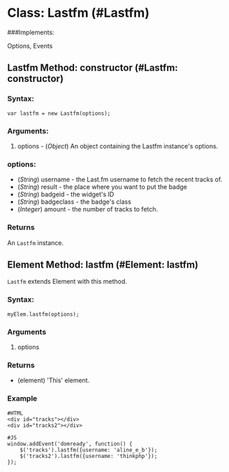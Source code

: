 Class: Lastfm (#Lastfm)
===============================

###Implements:

Options, Events

Lastfm Method: constructor (#Lastfm: constructor)
---------------------------------------------------------

### Syntax: 

    var lastfm = new Lastfm(options);

### Arguments:

1. options - (*Object*) An object containing the Lastfm instance's options.

### options:

* (*String*)  username    - the Last.fm username to fetch the recent tracks of.
* (*String*)  result      - the place where you want to put the badge
* (*String*)  badgeid     - the widget's ID 
* (*String*)  badgeclass  - the badge's class
* (*Integer*) amount      - the number of tracks to fetch.


### Returns

An `Lastfm` instance.

Element Method: lastfm (#Element: lastfm)
-------------------------------------------------

`Lastfm` extends Element with this method.

### Syntax:

    myElem.lastfm(options);

### Arguments

1. options 
 
### Returns

* (element) 'This' element.

### Example

    #HTML
    <div id="tracks"></div>  
    <div id="tracks2"></div>  

    #JS
    window.addEvent('domready', function() {
        $('tracks').lastfm({username: 'aline_e_b'});
        $('tracks2').lastfm({username: 'thinkphp'});
    }); 
